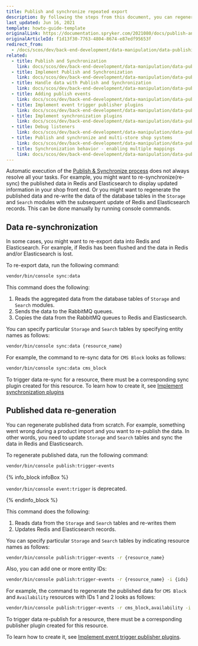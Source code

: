 ```yaml
---
title: Publish and synchronize repeated export
description: By following the steps from this document, you can regenerate published data and re-write data of database tables in Storage and Search modules with subsequent update of Redis and Elasticsearch records
last_updated: Jun 16, 2021
template: howto-guide-template
originalLink: https://documentation.spryker.com/2021080/docs/publish-and-synchronize-repeated-export
originalArticleId: f1d13f30-7763-4804-8674-e87edf95653f
redirect_from:
  - /docs/scos/dev/back-end-development/data-manipulation/data-publishing/publish-and-synchronize-repeated-export.html
related:
  - title: Publish and Synchronization
    link: docs/scos/dev/back-end-development/data-manipulation/data-publishing/publish-and-synchronization.html
  - title: Implement Publish and Synchronization
    link: docs/scos/dev/back-end-development/data-manipulation/data-publishing/implement-publish-and-synchronization.html
  - title: Handle data with Publish and Synchronization
    link: docs/scos/dev/back-end-development/data-manipulation/data-publishing/handle-data-with-publish-and-synchronization.html
  - title: Adding publish events
    link: docs/scos/dev/back-end-development/data-manipulation/data-publishing/add-publish-events.html
  - title: Implement event trigger publisher plugins
    link: docs/scos/dev/back-end-development/data-manipulation/data-publishing/implement-event-trigger-publisher-plugins.html
  - title: Implement synchronization plugins
    link: docs/scos/dev/back-end-development/data-manipulation/data-publishing/implement-synchronization-plugins.html
  - title: Debug listeners
    link: docs/scos/dev/back-end-development/data-manipulation/data-publishing/debug-listeners.html
  - title: Publish and synchronize and multi-store shop systems
    link: docs/scos/dev/back-end-development/data-manipulation/data-publishing/publish-and-synchronize-and-multi-store-shop-systems.html
  - title: Synchronization behavior - enabling multiple mappings
    link: docs/scos/dev/back-end-development/data-manipulation/data-publishing/synchronization-behavior-enabling-multiple-mappings.html
---
```


Automatic execution of the [Publish & Synchronize process](/docs/dg/dev/backend-development/data-manipulation/data-publishing/handle-data-with-publish-and-synchronization.html) does not always resolve all your tasks. For example, you might want to re-synchronize(re-sync) the published data in Redis and Elasticsearch to display updated information in your shop front end. Or you might want to regenerate the published data and re-write the data of the database tables in the `Storage` and `Search` modules with the subsequent update of Redis and Elasticsearch records. This can be done manually by running console commands.

## Data re-synchronization


In some cases, you might want to re-export data into Redis and Elasticsearch. For example, if Redis has been flushed and the data in Redis and/or Elasticsearch is lost.

To re-export data, run the following command:

```bash
vendor/bin/console sync:data
```

This command does the following:
1. Reads the aggregated data from the database tables of `Storage` and `Search` modules.
2. Sends the data to the RabbitMQ queues.
3. Copies the data from the RabbitMQ queues to Redis and Elasticsearch.

You can specify particular `Storage` and `Search` tables by specifying entity names as follows:

```bash
vendor/bin/console sync:data {resource_name}
```

For example, the command to re-sync data for `CMS Block` looks as follows:

```bash
vendor/bin/console sync:data cms_block
```

To trigger data re-sync for a resource, there must be a corresponding sync plugin created for this resource. To learn how to create it, see [Implement synchronization plugins](/docs/dg/dev/backend-development/data-manipulation/data-publishing/implement-synchronization-plugins.html)
## Published data re-generation


You can regenerate published data from scratch. For example, something went wrong during a product import and you want to re-publish the data. In other words, you need to update `Storage` and `Search` tables and sync the data in Redis and Elasticsearch.

To regenerate published data, run the following command:
```bash
vendor/bin/console publish:trigger-events
```

{% info_block infoBox %}

`vendor/bin/console event:trigger` is deprecated.

{% endinfo_block %}

This command does the following:
1. Reads data from the `Storage` and `Search` tables and re-writes them
2. Updates Redis and Elasticsearch records.

You can specify particular `Storage` and `Search` tables by indicating resource names as follows:

```bash
vendor/bin/console publish:trigger-events -r {resource_name}
```

Also, you can add one or more entity IDs:

```bash
vendor/bin/console publish:trigger-events -r {resource_name} -i {ids}
```

For example, the command to regenerate the published data for `CMS Block` and `Availability` resources with IDs 1 and 2 looks as follows:

```bash
vendor/bin/console publish:trigger-events -r cms_block,availability -i 1,2
```

To trigger data re-publish for a resource, there must be a corresponding publisher plugin created for this resource.

To learn how to create it, see [Implement event trigger publisher plugins](/docs/dg/dev/backend-development/data-manipulation/data-publishing/implement-event-trigger-publisher-plugins.html).
